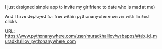 I just designed simple app to invite my girlfriend to date who is mad at me)

And I have deployed for free within pythonanywhere server with limited clicks

URL: [https://www.pythonanywhere.com/user/muradkhalilov/webapps/#tab_id_muradkhalilov_pythonanywhere_com
](https://muradkhalilov.pythonanywhere.com/)
